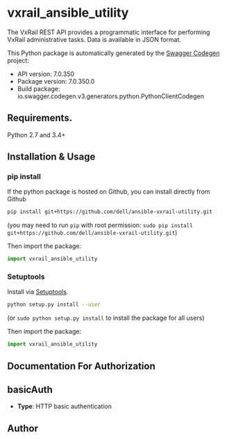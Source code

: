 # vxrail_ansible_utility
The VxRail REST API provides a programmatic interface for performing VxRail administrative tasks. Data is available in JSON format.

This Python package is automatically generated by the [Swagger Codegen](https://github.com/swagger-api/swagger-codegen) project:

- API version: 7.0.350
- Package version: 7.0.350.0
- Build package: io.swagger.codegen.v3.generators.python.PythonClientCodegen



## Requirements.

Python 2.7 and 3.4+

## Installation & Usage
### pip install

If the python package is hosted on Github, you can install directly from Github

```sh
pip install git+https://github.com/dell/ansible-vxrail-utility.git
```
(you may need to run `pip` with root permission: `sudo pip install git+https://github.com/dell/ansible-vxrail-utility.git`)

Then import the package:
```python
import vxrail_ansible_utility 
```

### Setuptools

Install via [Setuptools](http://pypi.python.org/pypi/setuptools).

```sh
python setup.py install --user
```
(or `sudo python setup.py install` to install the package for all users)

Then import the package:
```python
import vxrail_ansible_utility
```

## Documentation For Authorization


## basicAuth

- **Type**: HTTP basic authentication


## Author


